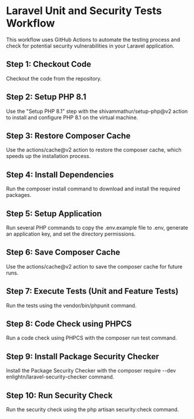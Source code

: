 # Laravel Unit and Security Tests Workflow
This workflow uses GitHub Actions to automate the testing process and check for potential security vulnerabilities in your Laravel application.

## Step 1: Checkout Code
Checkout the code from the repository.

## Step 2: Setup PHP 8.1
Use the "Setup PHP 8.1" step with the shivammathur/setup-php@v2 action to install and configure PHP 8.1 on the virtual machine.

## Step 3: Restore Composer Cache
Use the actions/cache@v2 action to restore the composer cache, which speeds up the installation process.

## Step 4: Install Dependencies
Run the composer install command to download and install the required packages.

## Step 5: Setup Application
Run several PHP commands to copy the .env.example file to .env, generate an application key, and set the directory permissions.

## Step 6: Save Composer Cache
Use the actions/cache@v2 action to save the composer cache for future runs.

## Step 7: Execute Tests (Unit and Feature Tests)
Run the tests using the vendor/bin/phpunit command.

## Step 8: Code Check using PHPCS
Run a code check using PHPCS with the composer run test command.

## Step 9: Install Package Security Checker
Install the Package Security Checker with the composer require --dev enlightn/laravel-security-checker command.

## Step 10: Run Security Check
Run the security check using the php artisan security:check command.
